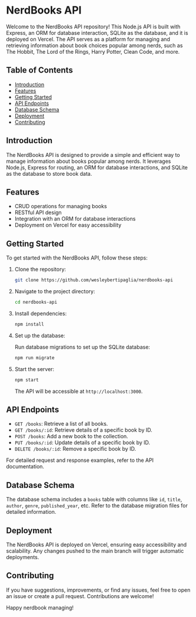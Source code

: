 # NerdBooks API

Welcome to the NerdBooks API repository! This Node.js API is built with Express, an ORM for database interaction, SQLite as the database, and it is deployed on Vercel. The API serves as a platform for managing and retrieving information about book choices popular among nerds, such as The Hobbit, The Lord of the Rings, Harry Potter, Clean Code, and more.

## Table of Contents

- [Introduction](#introduction)
- [Features](#features)
- [Getting Started](#getting-started)
- [API Endpoints](#api-endpoints)
- [Database Schema](#database-schema)
- [Deployment](#deployment)
- [Contributing](#contributing)

## Introduction

The NerdBooks API is designed to provide a simple and efficient way to manage information about books popular among nerds. It leverages Node.js, Express for routing, an ORM for database interactions, and SQLite as the database to store book data.

## Features

- CRUD operations for managing books
- RESTful API design
- Integration with an ORM for database interactions
- Deployment on Vercel for easy accessibility

## Getting Started

To get started with the NerdBooks API, follow these steps:

1. Clone the repository:

    ```bash
    git clone https://github.com/wesleybertipaglia/nerdbooks-api
    ```

2. Navigate to the project directory:

    ```bash
    cd nerdbooks-api
    ```

3. Install dependencies:

    ```bash
    npm install
    ```

4. Set up the database:

    Run database migrations to set up the SQLite database:

    ```bash
    npm run migrate
    ```

5. Start the server:

    ```bash
    npm start
    ```

    The API will be accessible at `http://localhost:3000`.

## API Endpoints

- `GET /books`: Retrieve a list of all books.
- `GET /books/:id`: Retrieve details of a specific book by ID.
- `POST /books`: Add a new book to the collection.
- `PUT /books/:id`: Update details of a specific book by ID.
- `DELETE /books/:id`: Remove a specific book by ID.

For detailed request and response examples, refer to the API documentation.

## Database Schema

The database schema includes a `books` table with columns like `id`, `title`, `author`, `genre`, `published_year`, etc. Refer to the database migration files for detailed information.

## Deployment

The NerdBooks API is deployed on Vercel, ensuring easy accessibility and scalability. Any changes pushed to the main branch will trigger automatic deployments.

## Contributing

If you have suggestions, improvements, or find any issues, feel free to open an issue or create a pull request. Contributions are welcome!

Happy nerdbook managing!
